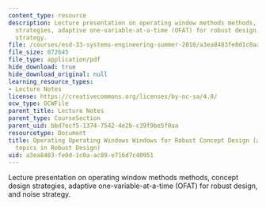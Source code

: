 ```yaml
---
content_type: resource
description: Lecture presentation on operating window methods methods, concept design
  strategies, adaptive one-variable-at-a-time (OFAT) for robust design, and noise
  strategy.
file: /courses/esd-33-systems-engineering-summer-2010/a3ea8483fe0d1c0aac89e716d7c40951_MITESD_33SUM10_lec12.pdf
file_size: 872645
file_type: application/pdf
hide_download: true
hide_download_original: null
learning_resource_types:
- Lecture Notes
license: https://creativecommons.org/licenses/by-nc-sa/4.0/
ocw_type: OCWFile
parent_title: Lecture Notes
parent_type: CourseSection
parent_uid: bbd7ecf5-1374-7542-4e2b-c39f9be5f0aa
resourcetype: Document
title: Operating Operating Windows Windows for Robust Concept Design (and other advanced
  topics in Robust Design)
uid: a3ea8483-fe0d-1c0a-ac89-e716d7c40951
---
```

Lecture presentation on operating window methods methods, concept design strategies, adaptive one-variable-at-a-time (OFAT) for robust design, and noise strategy.